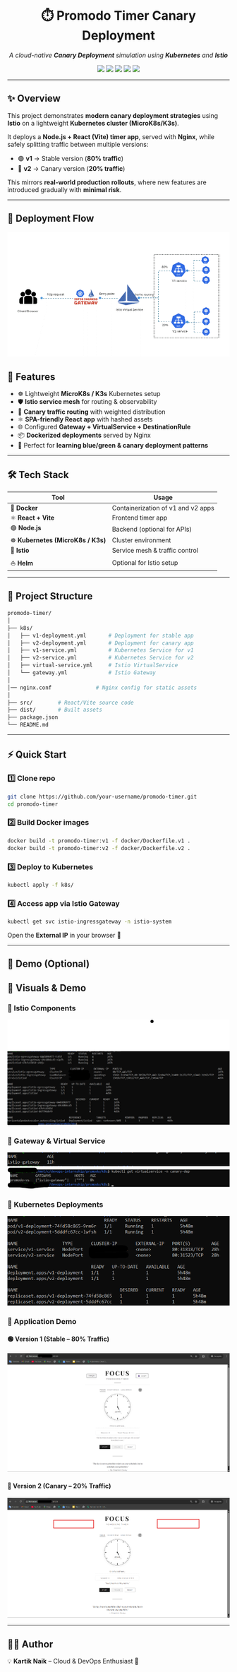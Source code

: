 
<h1 align="center">⏱️ Promodo Timer Canary Deployment</h1>

<p align="center">
  <em>A cloud-native <b>Canary Deployment</b> simulation using <b>Kubernetes</b> and <b>Istio</b></em>  
</p>

<p align="center">
  <img src="https://img.shields.io/badge/Kubernetes-1.27-blue?logo=kubernetes" />
  <img src="https://img.shields.io/badge/Istio-1.20-blue?logo=istio" />
  <img src="https://img.shields.io/badge/Docker-✓-2496ED?logo=docker" />
  <img src="https://img.shields.io/badge/React-18-61dafb?logo=react" />
  <img src="https://img.shields.io/badge/Node.js-20-339933?logo=node.js" />
</p>

---

## ✨ Overview
This project demonstrates **modern canary deployment strategies** using **Istio** on a lightweight **Kubernetes cluster (MicroK8s/K3s)**.  

It deploys a **Node.js + React (Vite) timer app**, served with **Nginx**, while safely splitting traffic between multiple versions:  

- 🟢 **v1** → Stable version (**80% traffic**)  
- 🔵 **v2** → Canary version (**20% traffic**)  

This mirrors **real-world production rollouts**, where new features are introduced gradually with **minimal risk**.

---

## 📖 Deployment Flow

<p align="center">
  <img src="rsc/gif4.gif" width="600" alt="Kubernetes Deployment"/>
</p>

## 🚀 Features
- ☸️ Lightweight **MicroK8s / K3s** Kubernetes setup  
- 🛡 **Istio service mesh** for routing & observability  
- 🔀 **Canary traffic routing** with weighted distribution  
- ⚛ **SPA-friendly React app** with hashed assets  
- 🌐 Configured **Gateway + VirtualService + DestinationRule**  
- 📦 **Dockerized deployments** served by Nginx  
- 🧪 Perfect for **learning blue/green & canary deployment patterns**  

---

## 🛠️ Tech Stack
| Tool         | Usage |
|--------------|---------------------------------------------------|
| 🐳 **Docker** | Containerization of v1 and v2 apps |
| ⚛ **React + Vite** | Frontend timer app |
| 🟢 **Node.js** | Backend (optional for APIs) |
| ☸️ **Kubernetes (MicroK8s / K3s)** | Cluster environment |
| 🔹 **Istio** | Service mesh & traffic control |
| ⛵ **Helm** | Optional for Istio setup |

---

## 📂 Project Structure
```bash
promodo-timer/
│
├── k8s/
│   ├── v1-deployment.yml       # Deployment for stable app
│   ├── v2-deployment.yml       # Deployment for canary app
│   ├── v1-service.yml          # Kubernetes Service for v1
│   ├── v2-service.yml          # Kubernetes Service for v2
│   ├── virtual-service.yml     # Istio VirtualService
│   └── gateway.yml             # Istio Gateway
│
│── nginx.conf              # Nginx config for static assets
│
├── src/        # React/Vite source code
├── dist/       # Built assets
├── package.json
└── README.md

```

----------




## ⚡ Quick Start

### 1️⃣ Clone repo

```bash
git clone https://github.com/your-username/promodo-timer.git
cd promodo-timer

```

### 2️⃣ Build Docker images

```bash
docker build -t promodo-timer:v1 -f docker/Dockerfile.v1 .
docker build -t promodo-timer:v2 -f docker/Dockerfile.v2 .

```

### 3️⃣ Deploy to Kubernetes

```bash
kubectl apply -f k8s/

```

### 4️⃣ Access app via Istio Gateway

```bash
kubectl get svc istio-ingressgateway -n istio-system

```

Open the **External IP** in your browser 🎉

----------

## 📸 Demo (Optional)

## 📸 Visuals & Demo

### 🔹 Istio Components
<p align="center">
  <img src="rsc/isito.png"  alt="Istio Setup"/>
</p>

### 🔹 Gateway & Virtual Service
<p align="center">
  <img src="rsc/gateway.png"  alt="Istio Gateway"/>
  <img src="rsc/virtual service.png" alt="Istio VirtualService"/>
</p>

### 🔹 Kubernetes Deployments
<p align="center">
  <img src="rsc/deployment.png" alt="Kubernetes Deployment"/>
</p>

### 🔹 Application Demo

#### 🟢 Version 1 (Stable – 80% Traffic)
<p align="center">
  <img src="rsc/application-v1.png"  alt="Application Version 1"/>
</p>

#### 🔵 Version 2 (Canary – 20% Traffic)
<p align="center">
  <img src="rsc/application-v2.png"  alt="Application Version 2"/>
</p>


----------

## 👨‍💻 Author

💡 **Kartik Naik** – Cloud & DevOps Enthusiast 🚀

